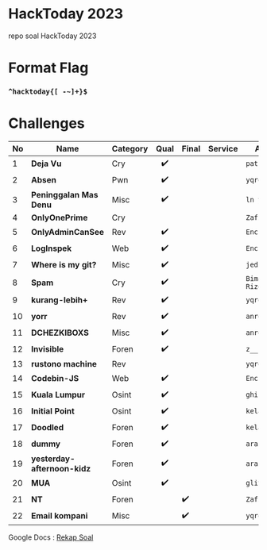 # HackToday 2023
repo soal HackToday 2023

# Format Flag
### `^hacktoday{[ -~]+}$` ###

# Challenges
| No 	| Name                     	| Category 	| Qual 	  | Final 	| Service 	| Author        	|
|----	|--------------------------	|----------	|:-------:|---------|---------	|---------------|
| 1  	| **Deja Vu**               | Cry      	|✔️      	|       	|         	| `patsac#9402` 	|
| 2  	| **Absen**                	| Pwn      	|✔️     	|       	|         	| `yqroo#2166`  	|
| 3  	| **Peninggalan Mas Denu** 	| Misc     	|✔️     	|       	|         	| `ln y#1800`   	|
| 4  	| **OnlyOnePrime** 	        | Cry     	|       	|       	|         	| `ZafiN#5650`   	|
| 5  	| **OnlyAdminCanSee** 	    | Rev     	|✔️     	|       	|         	| `Encrypted`        |
| 6  	| **LogInspek** 	          | Web     	|✔️     	|       	|         	| `Encrypted`        |
| 7   | **Where is my git?**      | Misc      |✔️       |         |           | `jedi#5782`        |
| 8   | **Spam**                  | Cry       |✔️       |         |           | `Bima Rizqy#8070`  |
| 9   | **kurang-lebih+**         | Rev       |✔️       |         |           | `yqroo#2166`       |
|10   | **yorr**                  | Rev       |✔️       |         |           | `anro128`          |
|11   | **DCHEZKIBOXS**           | Misc      |✔️       |         |           | `anro128`          |
|12   | **Invisible**             | Foren     |✔️       |         |           |`z__ran`            |
|13   | **rustono machine**       | Rev       |         |         |           |`yqroo`             |
|14  	| **Codebin-JS** 	          | Web     	|✔️     	|       	|         	| `Encrypted`        |
|15  	| **Kuala Lumpur** 	        | Osint    	|✔️     	|       	|         	| `ghifar`           |
|16  	| **Initial Point** 	      | Osint     |✔️     	|       	|         	| `kelapacuyy`       |
|17  	| **Doodled** 	            | Foren     |✔️     	|       	|         	| `kelapacuyy`       |
|18  	| **dummy**          	      | Foren     |✔️     	|       	|         	| `arai`       |
|19  	| **yesterday-afternoon-kidz**  | Foren     |✔️     	|       	|         	| `arai`       |
|20  	| **MUA**                   | Osint     |✔️     	|       	|         	| `glitchgoo`       |
|21  	| **NT**                    | Foren     |     	  |✔️      	|         	| `Zafin`       |
|22  	| **Email kompani**         | Misc      |       	|✔️      	|         	| `yqroo`       |

Google Docs : [Rekap Soal](https://docs.google.com/document/d/1Jkl5ULk40FsfhADBwwzSAZdu2R5L2Sa29-jTCr5_meM/edit?usp=sharing)
